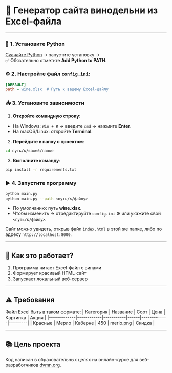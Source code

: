 # 🍷 Генератор сайта винодельни из Excel-файла

---

### 🐍 **1. Установите Python**
[Скачайте Python](https://www.python.org/downloads/) → запустите установку →  
✅ Обязательно отметьте **Add Python to PATH**.

### ⚙️ **2. Настройте файл `config.ini`**:
```ini
[DEFAULT]
path = wine.xlsx  # Путь к вашему Excel-файлу
```

### 📥 **3. Установите зависимости**
1. **Откройте командную строку**:
- На Windows: `Win + R` → введите `cmd` → нажмите **Enter**.
- На macOS/Linux: откройте **Terminal**.
2. **Перейдите в папку с проектом**:
```bash
cd путь/к/вашей/папке
```
3. **Выполните команду**:
```bash
pip install -r requirements.txt
```

### ▶️ **4. Запустите программу**
```bash
python main.py
python main.py --path <путь/к/файлу>
```
- По умолчанию: путь **wine.xlsx**.
- Чтобы изменить → отредактируйте `config.ini` ⚙️ или укажите свой `<путь/к/файлу>`.

Сайт можно увидеть, открыв файл `index.html` в этой же папке, либо по адресу `http://localhost:8000`.

---

## 📌 **Как это работает?**
1. Программа читает Excel-файл с винами
2. Формирует красивый HTML-сайт
3. Запускает локальный веб-сервер

---

## ⚠️ **Требования**
Файл Excel быть в таком формате:
| Категория   | Название   | Сорт      | Цена | Картинка    | Акция   |
|-------------|------------|-----------|------|-------------|---------|
| Красные     | Мерло      | Каберне   | 450  | merlo.png   | Скидка  |

---

## 📚 **Цель проекта**

Код написан в образовательных целях на онлайн-курсе для веб-разработчиков [dvmn.org](https://dvmn.org/).